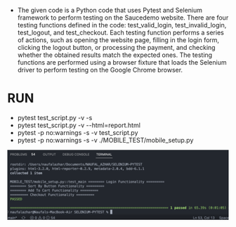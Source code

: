 - The given code is a Python code that uses Pytest and Selenium framework to perform testing on the Saucedemo website. There are four testing functions defined in the code: test_valid_login, test_invalid_login, test_logout, and test_checkout. Each testing function performs a series of actions, such as opening the website page, filling in the login form, clicking the logout button, or processing the payment, and checking whether the obtained results match the expected ones. The testing functions are performed using a browser fixture that loads the Selenium driver to perform testing on the Google Chrome browser.

# RUN
- pytest test_script.py -v -s
- pytest test_script.py -v --html=report.html
- pytest -p no:warnings -s -v test_script.py
- pytest -p no:warnings -s -v ./MOBILE_TEST/mobile_setup.py

<img width="939" alt="Screenshot 2023-04-12 at 17 04 38" src="./assets/test.png">